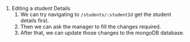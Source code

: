 1. Editing a student Details
	1. We can try navigating to `/students/:studentId` get the student details first.
	2. Then we can ask the manager to fill the changes required.
	3. After that, we can update those changes to the mongoDB database.